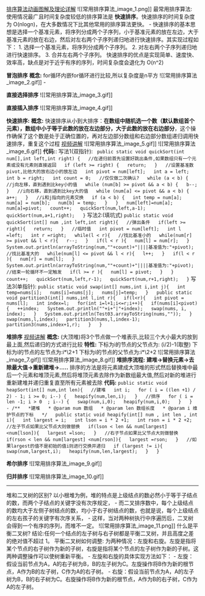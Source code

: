 [排序算法动画图解及理论详解](https://blog.csdn.net/pange1991/article/details/85460755)
![[常用排序算法_image_1.png]]
最常用排序算法:
	使用情况最广且时间复杂度较低的排序算法是 **快速排序**。快速排序的时间复杂度为 O(nlogn)，在大多数情况下比其他常用的排序算法更快。
	-
	快速排序的基本思想是选择一个基准元素，将序列分成两个子序列，小于基准元素的放在左边，大于基准元素的放在右边，然后对左右两个子序列递归地进行快速排序。其实现过程如下：
	1.  选择一个基准元素，将序列分成两个子序列。
	2.  对左右两个子序列递归地进行快速排序。
	3.  合并左右两个子序列。
	快速排序的优点是实现简单、速度快、效率高，缺点是对于近乎有序的序列，时间复杂度会退化为 O(n^2)

**冒泡排序**
	**概念:** for循环内嵌for循环进行比较,所以复杂度是n平方
	![[常用排序算法_image_2.gif]]
	-


**直接选择排序**
	![[常用排序算法_image_3.gif]]

**直接插入排序**
	![[常用排序算法_image_4.gif]]

**快速排序:**
	**概念:** 快速排序从小到大排序：**在数组中随机选一个数（默认数组首个元素），数组中小于等于此数的放在左边部分，大于此数的放在右边部分**，这个操作确保了这个数是处于正确位置的，再对左边部分数组和右边部分数组递归调用快速排序，重复这个过程
	[视频讲解](https://www.bilibili.com/video/BV1at411T75o/?spm_id_from=333.337.search-card.all.click&vd_source=3a5cfb973d53d830aeaed2af78795ef7)
	![[常用排序算法_image_5.gif]]
	![[常用排序算法_image_6.gif]]
	**代码:**:
	写法1(双指针):
		```
		public static void quickSort(int num[],int left,int right) {  
	    //在递归前首先设置好跳出条件,如果数组只有一个元素或没有元素则直接返回  
	    if (left >= right) {  
	        return;  
	    }  
	    //设置基准数pivot,比他大的放右边小的放左边  
	    int pivot = num[left];  
	    int a = left;  
	    int b = right;  
	    int count = 0;  
	    //仅仅做二次确认?  
	    while (a < b) {  
	            //j向左移，直到遇到比key小的值  
	            while (num[b] >= pivot && a < b) {  
	                b--;  
	            }  
	            //i向右移，直到遇到比key大的值  
	            while (num[a] <= pivot && a < b) {  
	                a++;  
	            }  
	            //i和j指向的元素交换  
	            if (a < b) {  
	                int temp = num[a];  
	                num[a] = num[b];  
	                num[b] = temp;  
	            }  
	        }  
	    num[left]=num[a];  
	    num[a]=pivot;  
	    count++;  
	    quickSort(num,left,a-1);  
	    quickSort(num,a+1,right);  
	    }```
	写法2:(填坑式)
		```
		public static void quickSort(int[] num ,int left,int right){  
	    //弹出条件  
		   if(left >= right){  
	       return;  
		   }  
		   //临时值  
	    int pivot = num[left];  
	    int l =left;  
	    int r =right;  
	    while(l < r){  
	        //找比基准小的  
	        while(num[r] >= pivot && l < r){  
	            r--;  
	        }  
	        if(l < r ){  
	            num[l] = num[r];  
	        }  
	        System.out.println(arrayToString(num,""+count)+"||||基准值为:"+pivot);  
	        //找比基准大的  
	        while(num[l] <= pivot && l < r){  
	            l++;  
	        }  
	        if(l < r ){  
	            num[r] = num[l];  
	        }  
	        System.out.println(arrayToString(num,""+count)+"||||基准值为:"+pivot);  
	        //结束一轮循环不一定触发  
	        if(l >= r ){  
	            num[l] = pivot;  
	        }  
	    }  
	    count++;  
		quickSort(num,left,r-1);  
		quickSort(num,r+1,right);  
		}
		```
	写法3(单指针):
		```
		public static void swap(int[] nums,int i,int j){  
	    int temp=nums[i];  
	    nums[i]=nums[j];  
	    nums[j]=temp;  
		}  
		public static void partition3(int[] nums,int l,int r){  
	    if(l<r){  
        int pivot = nums[l];  
        int index=l;  
        for(int i=l+1;i<=r;i++){  
            if(nums[i]<pivot) {  
                ++index;  
                System.out.println(""+i+"|"+index);  
                swap(nums, i, index);  
            }  
            System.out.println(Test03.arrayToString(nums,""));  
        }  
        swap(nums,l,index);  
        partition3(nums,l,index-1);  
        partition3(nums,index+1,r);  
	    }  
		}
		```

**堆排序**
	[视频讲解](https://www.bilibili.com/video/BV1fp4y1D7cj/?spm_id_from=333.337.search-card.all.click&vd_source=3a5cfb973d53d830aeaed2af78795ef7)
	**概念:** (大顶堆)将3个节点做一个堆表示,比较三个大小最大的放到最上面,然后递归的方式进行比较
	**特性:**
	下标为i的节点的父节点为: (i/2)-1(取整)
	下标为i的节点的左节点为:i*\2+1
	下标为i的节点的父节点为:i*\2+2
	![[常用排序算法_image_7.gif]]
	![[常用排序算法_image_8.gif]]
	**堆排序流程:**
		**建堆->替换元素->去除最大值->重新建堆->.....**
		排序的方法是将元素建成大顶堆的形式然后替换堆中最后一个元素和堆顶元素,然后将堆顶元素去除作为新数组最大值,然后对新的堆进行重新建堆并递归重复直至所有元素被去除
	**代码:**
		```
		public static void heapSort(int[] num,int len){  
	    //建堆  
	    int i;  
	    for ( i = ((len +1) / 2) - 1; i >= 0; i--) {  
	    heapify(num,len,i);  
	    }  
	    //排序  
	    for ( i = len -1; i > 0  ; i--) {  
	    swap(num,i,0);  
	    heapify(num,i,0);  
		    }  
		}  
		-
		/**  
		 *建堆  
		 * @param num 数组  
		 * @param len 数组长度  
		 * @param i 维护节点的下标  
		 */  
		public static void heapify(int[] num , int len , int i){  
		 int largest = i;  
		int lson = i * 2 +1;  
		int rson = i * 2 +2;  
		    //左子节点如果比父节点大则做替换  
		    if(lson < len && num[largest] <num[lson]){  
		        largest =lson;  
		    }  
		    //右子节点如果比父节点大则做替换  
		    if(rson < len && num[largest] <num[rson]){  
		        largest =rson;  
		    }  
		    //如果largest的值不是初始的值i则进行交换并递归  
		    if (largest != i){  
		        swap(num,largest,i);  
		        heapify(num,len,largest);  
		    }  
		}
		```




**希尔排序**
	![[常用排序算法_image_9.gif]]

**归并排序**
	![[常用排序算法_image_10.gif]]

---
堆和二叉树的区别?
	以小根堆为例，堆的特点是上级结点的数必然小于等于子结点的数，而两个子结点的关键字没有次序规定，
	-
	而二叉排序数中，每个上级结点的数均大于左侧子树结点的数，均小于右子树结点的数，也就是说，每个上级结点的左右孩子的关键字有次序关系，
	-
	这样，当对两种树执行中序遍历后，二叉树会得到一个有序的序列，而堆不一定。
	![[常用排序算法_image_11.png]]
什么是平衡二叉树?
	结论:任何一个结点的左子树与右子树都是平衡二叉树，并且高度之差的绝对值不超过 1。
平衡二叉树如何调整:
	为两种情况：左旋和右旋。左旋是指将某个节点的右子树作为新的子树，右旋是指将某个节点的左子树作为新的子树。这两种调整操作可以使树重新平衡。
	-
	左旋和右旋的具体实现方法如下：
	-
	左旋：假设当前节点为A，A的右子树为B，B的左子树为C。左旋操作将B作为新的根节点，A作为B的左子树，C作为A的右子树。
	-
	右旋：假设当前节点为A，A的左子树为B，B的右子树为C。右旋操作将B作为新的根节点，A作为B的右子树，C作为A的左子树。






